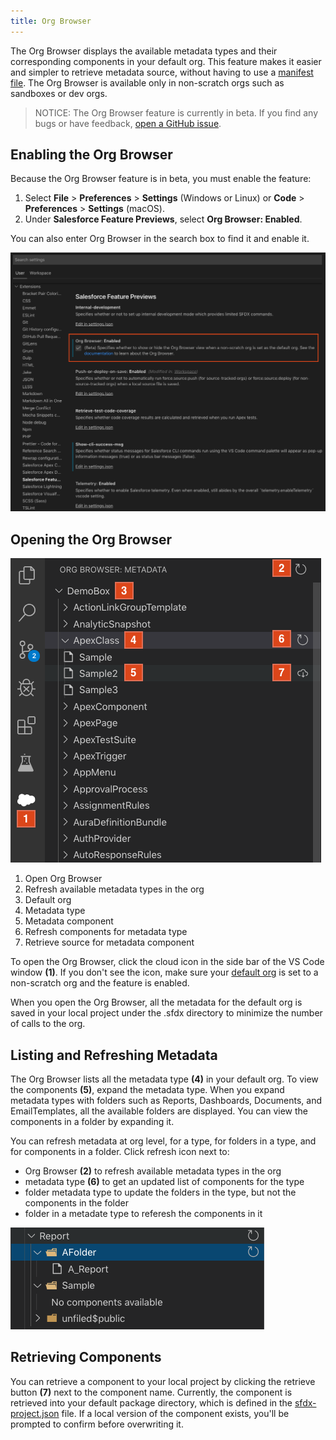 ```yaml
---
title: Org Browser
---
```


The Org Browser displays the available metadata types and their corresponding components in your default org. This feature makes it easier and simpler to retrieve metadata source, without having to use a [manifest file](./org-development-model#the-manifest-packagexml-file). The Org Browser is available only in non-scratch orgs such as sandboxes or dev orgs.

> NOTICE: The Org Browser feature is currently in beta. If you find any bugs or have feedback, [open a GitHub issue](../bugs-and-feedback).

## Enabling the Org Browser

Because the Org Browser feature is in beta, you must enable the feature:
1. Select **File** > **Preferences** > **Settings** (Windows or Linux) or **Code** > **Preferences** > **Settings** (macOS).
1. Under **Salesforce Feature Previews**, select **Org Browser: Enabled**.

You can also enter Org Browser in the search box to find it and enable it. 

![Enable Org Browser](../../images/org_browser_setting.png)

## Opening the Org Browser

![Org Browser Overview](../../images/org_browser_overview.png)

1. Open Org Browser
2. Refresh available metadata types in the org
3. Default org
4. Metadata type
5. Metadata component
6. Refresh components for metadata type
7. Retrieve source for metadata component

To open the Org Browser, click the cloud icon in the side bar of the VS Code window **(1)**. If you don't see the icon, make sure your [default org](./default-org) is set to a non-scratch org and the feature is enabled.

When you open the Org Browser, all the metadata for the default org is saved in your local project under the .sfdx directory to minimize the number of calls to the org.

## Listing and Refreshing Metadata

The Org Browser lists all the metadata type **(4)** in your default org. To view the components **(5)**, expand the metadata type. When you expand metadata types with folders such as Reports, Dashboards, Documents, and EmailTemplates, all the available folders are displayed. You can view the components in a folder by expanding it.

You can refresh metadata at org level, for a type, for folders in a type, and for components in a folder. Click refresh icon next to:
- Org Browser **(2)** to refresh available metadata types in the org
- metadata type **(6)** to get an updated list of components for the type
- folder metadata type to update the folders in the type, but not the components in the folder
- folder in a metadate type to referesh the components in it 

![Metadata type with folders](../../images/org_browser_folders.png)

## Retrieving Components

You can retrieve a component to your local project by clicking the retrieve button **(7)** next to the component name. Currently, the component is retrieved into your default package directory, which is defined in the [sfdx-project.json](../getting-started/first-project#the-sfdx-projectjson-file) file. If a local version of the component exists, you'll be prompted to confirm before overwriting it.
